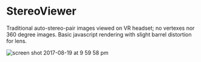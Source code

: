 # StereoViewer
Traditional auto-stereo-pair images viewed on VR headset; no vertexes nor 360 degree images.
Basic javascript rendering with slight barrel distortion for lens.

![screen shot 2017-08-19 at 9 59 58 pm](https://user-images.githubusercontent.com/1282659/29491727-d6efbc1c-8529-11e7-8f8c-10f1a7e787b9.png)
